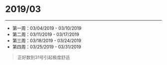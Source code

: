 # 2019/03  
---  
- 第一周：03/04/2019 - 03/10/2019  
- 第二周：03/11/2019 - 03/17/2019  
- 第三周：03/18/2019 - 03/24/2019  
- 第四周：03/25/2019 - 03/31/2019  

> 正好数到31号引起极度舒适  